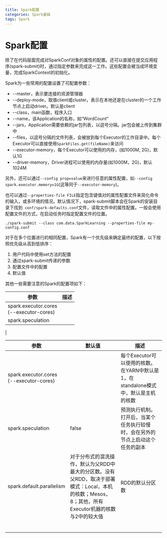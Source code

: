 ```yaml
---
title: Spark配置
categories: Spark基础
tags: Spark
---
```


# Spark配置

除了在代码层面完成对SparkConf对象的属性的配置。还可以直接在提交应用程序(spark-submit)时，通过指定参数来完成这一工作。这些配置会被当成环境变量，完成SparkContext的初始化。

Spark为一些常用的配置设置了可配置参数：

- --master，表示要连接的资源管理器
- --deploy-mode，取值client或cluster。表示在本地还是在cluster的一个工作节点上启动driver。默认是client
- --class，main函数，程序入口
- --name，该Application的名称，如“WordCount”
- --jars，Application需要依赖的jar包列表，以逗号分隔。jar包会被上传到集群中
- --files，以逗号分隔的文件列表，会被放到每个Executor的工作目录中。每个Executor可以直接使用`SparkFiles.get(fileName)`来访问
- --executor-memory，每个Executor可以使用的内存，(如1000M, 2G)，默认1G
- --driver-memory，Driver进程可以使用的内存量(如1000M，2G)，默认1024M

另外，还可以通过`--config prop=value`来进行任意的属性配置，如`--config spark.executor.memory=1G`(这等同于`--executor-memory`)。

也可以通过`--properties-file FILE`指定包含键值对的属性配置文件来简化命令的输入，或多环境的情况。默认情况下，spark-submit脚本会在Spark的安装目录下找到` conf/spark-defaults.conf`文件，读取文件中的属性配置。一般会使用配置文件的方式，在启动任务时指定配置文件的位置。

```
./spark-submit --class com.data.SparkLearning --properties-file my-config.conf
```

对于在多个位置进行的相同配置，Spark有一个优先级来确定最终的配置，以下按照优先级从高到低排序：

1. 用户代码中使用set方法的配置
2. 通过spark-submit传递的参数
3. 配置文件中的配置
4. 默认值

其他一些需要注意的Spark的配置项如下：

参数  |  描述
--|--
spark.executor.cores</br>(--executor-cores)  |
spark.speculation  |
  |

参数  | 默认值  |  描述
--|---|--
spark.executor.cores</br>(--executor-cores)  |   |  每个Executor可以使用的核数。在YARN中默认是1，在standalone模式中，默认是主机的核数
spark.speculation  | false  |  预测执行机制。打开后，当某个任务执行较慢时，会在另外的节点上启动这个任务的副本
spark.default.parallelism  | 对于分布式的混洗操作，默认为父RDD中最大的分区数。没有父RDD，取决于部署模式：Local，本机的核数；Mesos，8；其他，所有Executor机器的核数与2中的较大值  |RDD的默认分区数
  |   |
  |   |
  |   |
  |   |
  |   |
  |   |
